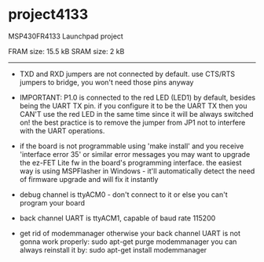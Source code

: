project4133
===========

MSP430FR4133 Launchpad project

FRAM size: 15.5 kB
SRAM size: 2 kB

--------------------

- TXD and RXD jumpers are not connected by default. use CTS/RTS jumpers to bridge, you won't need those pins anyway

- IMPORTANT: P1.0 is connected to the red LED (LED1) by default, besides being the UART TX pin. if you configure it to be the UART TX then you CAN'T use the red LED in the same time since it will be always switched on! the best practice is to remove the jumper from JP1 not to interfere with the UART operations.

- if the board is not programmable using 'make install' and you receive 'interface error 35' or similar error messages you may want to upgrade the ez-FET Lite fw in the board's programming interface. the easiest way is using MSPFlasher in Windows - it'll automatically detect the need of firmware upgrade and will fix it instantly

- debug channel is ttyACM0 - don't connect to it or else you can't program your board
- back channel UART is ttyACM1, capable of baud rate 115200

- get rid of modemmanager otherwise your back channel UART is not gonna work properly:
sudo apt-get purge modemmanager
you can always reinstall it by:
sudo apt-get install modemmanager
